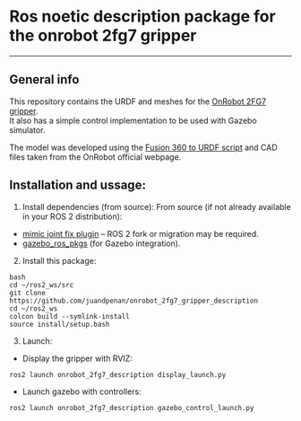# Ros noetic description package for the onrobot 2fg7 gripper
------
## General info
This repository contains the URDF and meshes for the [OnRobot 2FG7 gripper](https://onrobot.com/en/products/2fg7).  
It also has a simple control implementation to be used with Gazebo simulator.  

The model was developed using the [Fusion 360 to URDF script](https://github.com/syuntoku14/fusion2urdf) and CAD files taken from the OnRobot official webpage.

## Installation and ussage:
1. Install dependencies (from source):
From source (if not already available in your ROS 2 distribution):
- [mimic joint fix plugin](https://github.com/roboticsgroup/roboticsgroup_upatras_gazebo_plugins) – ROS 2 fork or migration may be required.
- [gazebo_ros_pkgs](https://github.com/ros-simulation/gazebo_ros_pkgs) (for Gazebo integration).

  
2. Install this package:
```
bash
cd ~/ros2_ws/src
git clone https://github.com/juandpenan/onrobot_2fg7_gripper_description
cd ~/ros2_ws
colcon build --symlink-install
source install/setup.bash
```

3. Launch:

  * Display the gripper with RVIZ:
  ```
  ros2 launch onrobot_2fg7_description display_launch.py
  ```
  
  * Launch gazebo with controllers: 
  ```
  ros2 launch onrobot_2fg7_description gazebo_control_launch.py
  ```
